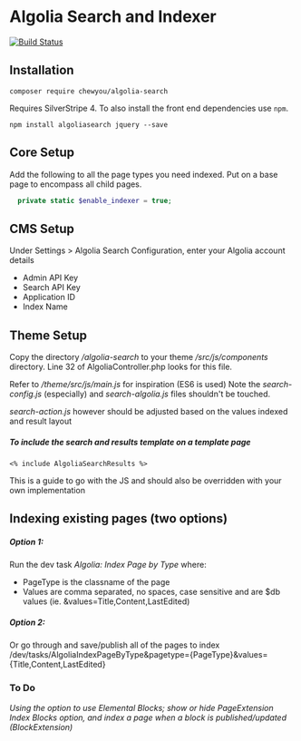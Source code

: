 # Algolia Search and Indexer 

[![Build Status](https://secure.travis-ci.org/chewyou/algolia-search.svg)](https://travis-ci.org/chewyou/algolia-search)

## Installation

```
composer require chewyou/algolia-search
```

Requires SilverStripe 4. To also install the front end dependencies use `npm`.

```
npm install algoliasearch jquery --save
```

## Core Setup

Add the following to all the page types you need indexed. Put on a base page to encompass all child pages.

```php
  private static $enable_indexer = true;
```

## CMS Setup

Under Settings > Algolia Search Configuration, enter your Algolia account details

- Admin API Key
- Search API Key
- Application ID
- Index Name    
    
    
## Theme Setup    

Copy the directory */algolia-search* to your theme */src/js/components* 
directory. Line 32 of AlgoliaController.php looks for this file.

Refer to */theme/src/js/main.js* for inspiration (ES6 is used) Note the 
*search-config.js* (especially) and *search-algolia.js* files shouldn't be touched. 

*search-action.js* however should be adjusted based on the values indexed and result layout 


##### To include the search and results template on a template page

    <% include AlgoliaSearchResults %>

This is a guide to go with the JS and should also be overridden with your own 
implementation 
     
## Indexing existing pages (two options)

##### Option 1: 

Run the dev task *Algolia: Index Page by Type* where:


- PageType is the classname of the page
- Values are comma separated, no spaces, case sensitive and are $db values 
(ie. &values=Title,Content,LastEdited)


##### Option 2: 
Or go through and save/publish all of the pages to index
    /dev/tasks/AlgoliaIndexPageByType&pagetype={PageType}&values={Title,Content,LastEdited}



### To Do
*Using the option to use Elemental Blocks; show or hide PageExtension Index 
Blocks option, and index a page when a block is published/updated (BlockExtension)*
